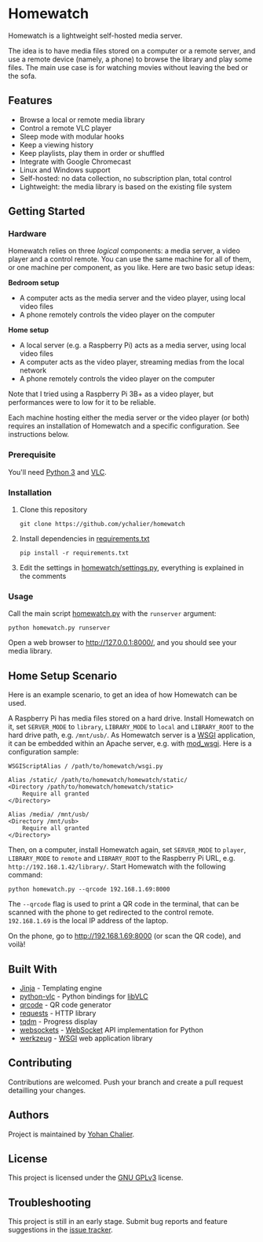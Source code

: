 # Homewatch

Homewatch is a lightweight self-hosted media server.

The idea is to have media files stored on a computer or a remote server, and use
a remote device (namely, a phone) to browse the library and play some files. The
main use case is for watching movies without leaving the bed or the sofa.

## Features

- Browse a local or remote media library
- Control a remote VLC player
- Sleep mode with modular hooks
- Keep a viewing history
- Keep playlists, play them in order or shuffled
- Integrate with Google Chromecast
- Linux and Windows support
- Self-hosted: no data collection, no subscription plan, total control
- Lightweight: the media library is based on the existing file system

## Getting Started

### Hardware

Homewatch relies on three *logical* components: a media server, a video player
and a control remote. You can use the same machine for all of them, or one
machine per component, as you like. Here are two basic setup ideas:

**Bedroom setup**
- A computer acts as the media server and the video player, using local video files
- A phone remotely controls the video player on the computer

**Home setup**
- A local server (e.g. a Raspberry Pi) acts as a media server, using local video files
- A computer acts as the video player, streaming medias from the local network
- A phone remotely controls the video player on the computer

Note that I tried using a Raspberry Pi 3B+ as a video player, but performances
were to low for it to be reliable.

Each machine hosting either the media server or the video player (or both)
requires an installation of Homewatch and a specific configuration. See
instructions below.

### Prerequisite

You'll need [Python 3](https://www.python.org/) and [VLC](https://www.videolan.org/vlc/).

### Installation

1. Clone this repository
    ```console
    git clone https://github.com/ychalier/homewatch
    ```
2. Install dependencies in [requirements.txt](requirements.txt)
    ```console
    pip install -r requirements.txt
    ```
3. Edit the settings in [homewatch/settings.py](homewatch/settings.py),
   everything is explained in the comments 

### Usage

Call the main script [homewatch.py](homewatch.py) with the `runserver` argument:

```console
python homewatch.py runserver
```

Open a web browser to http://127.0.0.1:8000/, and you should see your media
library.

## Home Setup Scenario

Here is an example scenario, to get an idea of how Homewatch can be used.

A Raspberry Pi has media files stored on a hard drive. Install Homewatch on it,
set `SERVER_MODE` to `library`, `LIBRARY_MODE` to `local` and `LIBRARY_ROOT` to
the hard drive path, e.g. `/mnt/usb/`. As Homewatch server is a
[WSGI](https://wsgi.readthedocs.io/en/latest/) application, it can be embedded
within an Apache server, e.g. with [mod_wsgi](https://modwsgi.readthedocs.io/).
Here is a configuration sample:

```text
WSGIScriptAlias / /path/to/homewatch/wsgi.py

Alias /static/ /path/to/homewatch/homewatch/static/
<Directory /path/to/homewatch/homewatch/static>
    Require all granted
</Directory>

Alias /media/ /mnt/usb/
<Directory /mnt/usb>
    Require all granted
</Directory>
```

Then, on a computer, install Homewatch again, set `SERVER_MODE` to `player`,
`LIBRARY_MODE` to `remote` and `LIBRARY_ROOT` to the Raspberry Pi URL, e.g.
`http://192.168.1.42/library/`. Start Homewatch with the following command:

```console
python homewatch.py --qrcode 192.168.1.69:8000
```

The `--qrcode` flag is used to print a QR code in the terminal, that can be 
scanned with the phone to get redirected to the control remote. `192.168.1.69`
is the local IP address of the laptop.

On the phone, go to http://192.168.1.69:8000 (or scan the QR code), and voilà!

## Built With

- [Jinja](https://jinja.palletsprojects.com/en/3.0.x/) - Templating engine
- [python-vlc](https://pypi.org/project/python-vlc/) - Python bindings for [libVLC](https://www.videolan.org/vlc/libvlc.html)
- [qrcode](https://pypi.org/project/qrcode/) - QR code generator
- [requests](https://pypi.org/project/requests/) - HTTP library
- [tqdm](https://pypi.org/project/tqdm/) - Progress display
- [websockets](https://pypi.org/project/websockets/) - [WebSocket](https://developer.mozilla.org/en-US/docs/Web/API/WebSockets_API) API implementation for Python
- [werkzeug](https://pypi.org/project/Werkzeug/) - [WSGI](https://wsgi.readthedocs.io/en/latest/) web application library

## Contributing

Contributions are welcomed. Push your branch and create a pull request detailling your changes.

## Authors

Project is maintained by [Yohan Chalier](https://chalier.fr).

## License

This project is licensed under the [GNU GPLv3](LICENSE) license.

## Troubleshooting

This project is still in an early stage. Submit bug reports and feature suggestions in the [issue tracker](https://github.com/ychalier/homewatch/issues/new/choose).
